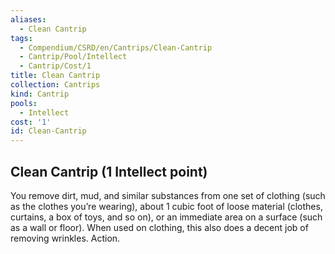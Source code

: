 ```yaml
---
aliases:
  - Clean Cantrip
tags:
  - Compendium/CSRD/en/Cantrips/Clean-Cantrip
  - Cantrip/Pool/Intellect
  - Cantrip/Cost/1
title: Clean Cantrip
collection: Cantrips
kind: Cantrip
pools:
  - Intellect
cost: '1'
id: Clean-Cantrip
---
```

## Clean Cantrip (1 Intellect point)  
You remove dirt, mud, and similar substances from one set of clothing (such as the clothes you’re wearing), about 1 cubic foot of loose material (clothes, curtains, a box of toys, and so on), or an immediate area on a surface (such as a wall or floor). When used on clothing, this also does a decent job of removing wrinkles. Action.   
  

